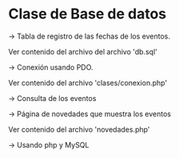 # Clase de Base de datos

-> Tabla de registro de las fechas de los eventos.

Ver contenido del archivo del archivo 'db.sql'

-> Conexión usando PDO.

Ver contenido del archivo 'clases/conexion.php'

-> Consulta de los eventos

-> Página de novedades que muestra los eventos

Ver contenido del archivo 'novedades.php'

-> Usando php y MySQL